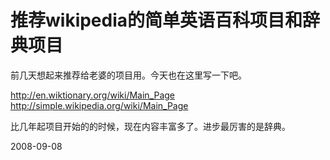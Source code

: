 # 推荐wikipedia的简单英语百科项目和辞典项目

前几天想起来推荐给老婆的项目用。今天也在这里写一下吧。

http://en.wiktionary.org/wiki/Main_Page
http://simple.wikipedia.org/wiki/Main_Page

比几年起项目开始的的时候，现在内容丰富多了。进步最厉害的是辞典。



2008-09-08